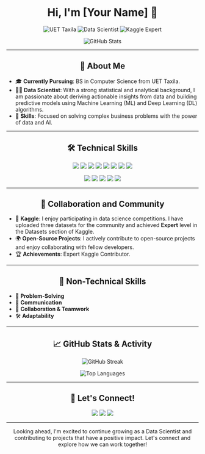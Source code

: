 <h1 align="center">Hi, I'm [Your Name] 👋</h1>

<p align="center">
  <img src="https://img.shields.io/badge/BS%20in%20Computer%20Science-UET%20Taxila-blue?style=flat-square" alt="UET Taxila">
  <img src="https://img.shields.io/badge/Data%20Scientist-Passionate%20about%20ML%20&%20DL-green?style=flat-square" alt="Data Scientist">
  <img src="https://img.shields.io/badge/Kaggle-Expert-blue?style=flat-square" alt="Kaggle Expert">
</p>

<p align="center">
  <img src="https://github-readme-stats.vercel.app/api?username=yourusername&show_icons=true&theme=radical" alt="GitHub Stats">
</p>

---

<h2 align="center">🚀 About Me</h2>

- 🎓 **Currently Pursuing**: BS in Computer Science from UET Taxila.
- 👨‍💻 **Data Scientist**: With a strong statistical and analytical background, I am passionate about deriving actionable insights from data and building predictive models using Machine Learning (ML) and Deep Learning (DL) algorithms.
- 🌱 **Skills**: Focused on solving complex business problems with the power of data and AI.

---

<h2 align="center">🛠️ Technical Skills</h2>

<p align="center">
  <img src="https://img.shields.io/badge/-Python-3776AB?style=flat&logo=python&logoColor=white">
  <img src="https://img.shields.io/badge/-NumPy-013243?style=flat&logo=numpy">
  <img src="https://img.shields.io/badge/-Pandas-150458?style=flat&logo=pandas">
  <img src="https://img.shields.io/badge/-Scikit%20Learn-F7931E?style=flat&logo=scikitlearn">
  <img src="https://img.shields.io/badge/-TensorFlow-FF6F00?style=flat&logo=tensorflow&logoColor=white">
  <img src="https://img.shields.io/badge/-OpenCV-5C3EE8?style=flat&logo=opencv">
  <img src="https://img.shields.io/badge/-Selenium-43B02A?style=flat&logo=selenium&logoColor=white">
  <img src="https://img.shields.io/badge/-LangChain-00C7B7?style=flat&logoColor=white">
</p>

<p align="center">
  <img src="https://img.shields.io/badge/-Transformers-FFD700?style=flat&logoColor=white">
  <img src="https://img.shields.io/badge/-FastAPI-009688?style=flat&logo=fastapi&logoColor=white">
  <img src="https://img.shields.io/badge/-Poetry-60A5FA?style=flat&logo=poetry">
  <img src="https://img.shields.io/badge/-Hugging%20Face-FFD700?style=flat&logo=huggingface">
  <img src="https://img.shields.io/badge/-NLTK-3776AB?style=flat&logo=python&logoColor=white">
</p>

---

<h2 align="center">🤝 Collaboration and Community</h2>

- 🤖 **Kaggle**: I enjoy participating in data science competitions. I have uploaded three datasets for the community and achieved **Expert** level in the Datasets section of Kaggle.
- 🌍 **Open-Source Projects**: I actively contribute to open-source projects and enjoy collaborating with fellow developers.
- 🏆 **Achievements**: Expert Kaggle Contributor.

---

<h2 align="center">🌟 Non-Technical Skills</h2>

- 🧠 **Problem-Solving**
- 💬 **Communication**
- 🔄 **Collaboration & Teamwork**
- 🛠️ **Adaptability**

---

<h2 align="center">📈 GitHub Stats & Activity</h2>

<p align="center">
  <img src="https://github-readme-streak-stats.herokuapp.com/?user=yourusername&theme=radical" alt="GitHub Streak">
</p>

<p align="center">
  <img src="https://github-readme-stats.vercel.app/api/top-langs/?username=yourusername&theme=radical&layout=compact" alt="Top Languages">
</p>

---

<h2 align="center">🚀 Let's Connect!</h2>

<p align="center">
  <a href="https://www.linkedin.com/in/yourlinkedin" target="_blank"><img src="https://img.shields.io/badge/LinkedIn-blue?style=flat-square&logo=linkedin&logoColor=white"></a>
  <a href="https://kaggle.com/yourkaggleprofile" target="_blank"><img src="https://img.shields.io/badge/Kaggle-Expert-blue?style=flat-square&logo=kaggle&logoColor=white"></a>
  <a href="mailto:youremail@example.com"><img src="https://img.shields.io/badge/Email-red?style=flat-square&logo=gmail&logoColor=white"></a>
</p>

---

<p align="center">Looking ahead, I'm excited to continue growing as a Data Scientist and contributing to projects that have a positive impact. Let's connect and explore how we can work together!</p>

